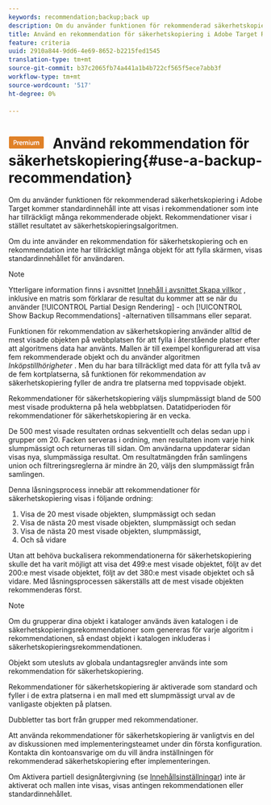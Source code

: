 ```yaml
---
keywords: recommendation;backup;back up
description: Om du använder funktionen för rekommenderad säkerhetskopiering i Adobe Target kommer standardinnehåll inte att visas i rekommendationer som inte har tillräckligt många rekommenderade objekt. Rekommendationer visar i stället resultatet av säkerhetskopieringsalgoritmen.
title: Använd en rekommendation för säkerhetskopiering i Adobe Target Recommendations
feature: criteria
uuid: 2910a844-9dd6-4e69-8652-b2215fed1545
translation-type: tm+mt
source-git-commit: b37c2065fb74a441a1b4b722cf565f5ece7abb3f
workflow-type: tm+mt
source-wordcount: '517'
ht-degree: 0%

---
```



# ![PREMIUM](/help/assets/premium.png) Använd rekommendation för säkerhetskopiering{#use-a-backup-recommendation}

Om du använder funktionen för rekommenderad säkerhetskopiering i Adobe Target kommer standardinnehåll inte att visas i rekommendationer som inte har tillräckligt många rekommenderade objekt. Rekommendationer visar i stället resultatet av säkerhetskopieringsalgoritmen.

Om du inte använder en rekommendation för säkerhetskopiering och en rekommendation inte har tillräckligt många objekt för att fylla skärmen, visas standardinnehållet för användaren.

>[!NOTE]
>
>Ytterligare information finns i avsnittet [Innehåll i avsnittet Skapa villkor](/help/c-recommendations/c-algorithms/create-new-algorithm.md#content) , inklusive en matris som förklarar de resultat du kommer att se när du använder [!UICONTROL Partial Design Rendering] - och [!UICONTROL Show Backup Recommendations] -alternativen tillsammans eller separat.

Funktionen för rekommendation av säkerhetskopiering använder alltid de mest visade objekten på webbplatsen för att fylla i återstående platser efter att algoritmens data har använts. Mallen är till exempel konfigurerad att visa fem rekommenderade objekt och du använder algoritmen *Inköpstillhörigheter* . Men du har bara tillräckligt med data för att fylla två av de fem kortplatserna, så funktionen för rekommendation av säkerhetskopiering fyller de andra tre platserna med toppvisade objekt.

Rekommendationer för säkerhetskopiering väljs slumpmässigt bland de 500 mest visade produkterna på hela webbplatsen. Datatidperioden för rekommendationer för säkerhetskopiering är en vecka.

De 500 mest visade resultaten ordnas sekventiellt och delas sedan upp i grupper om 20. Facken serveras i ordning, men resultaten inom varje hink slumpmässigt och returneras till sidan. Om användarna uppdaterar sidan visas nya, slumpmässiga resultat. Om resultatmängden från samlingens union och filtreringsreglerna är mindre än 20, väljs den slumpmässigt från samlingen.

Denna låsningsprocess innebär att rekommendationer för säkerhetskopiering visas i följande ordning:

1. Visa de 20 mest visade objekten, slumpmässigt och sedan
1. Visa de nästa 20 mest visade objekten, slumpmässigt och sedan
1. Visa de nästa 20 mest visade objekten, slumpmässigt,
1. Och så vidare

Utan att behöva buckalisera rekommendationerna för säkerhetskopiering skulle det ha varit möjligt att visa det 499:e mest visade objektet, följt av det 200:e mest visade objektet, följt av det 380:e mest visade objektet och så vidare. Med låsningsprocessen säkerställs att de mest visade objekten rekommenderas först.

>[!NOTE]
>
>Om du grupperar dina objekt i kataloger används även katalogen i de säkerhetskopieringsrekommendationer som genereras för varje algoritm i rekommendationen, så endast objekt i katalogen inkluderas i säkerhetskopieringsrekommendationen.

Objekt som utesluts av globala undantagsregler används inte som rekommendation för säkerhetskopiering.

Rekommendationer för säkerhetskopiering är aktiverade som standard och fyller i de extra platserna i en mall med ett slumpmässigt urval av de vanligaste objekten på platsen.

Dubbletter tas bort från grupper med rekommendationer.

Att använda rekommendationer för säkerhetskopiering är vanligtvis en del av diskussionen med implementeringsteamet under din första konfiguration. Kontakta din kontoansvarige om du vill ändra inställningen för rekommenderad säkerhetskopiering efter implementeringen.

Om Aktivera partiell designåtergivning (se [Innehållsinställningar](/help/c-recommendations/c-algorithms/create-new-algorithm.md#content)) inte är aktiverat och mallen inte visas, visas antingen rekommendationen eller standardinnehållet.
